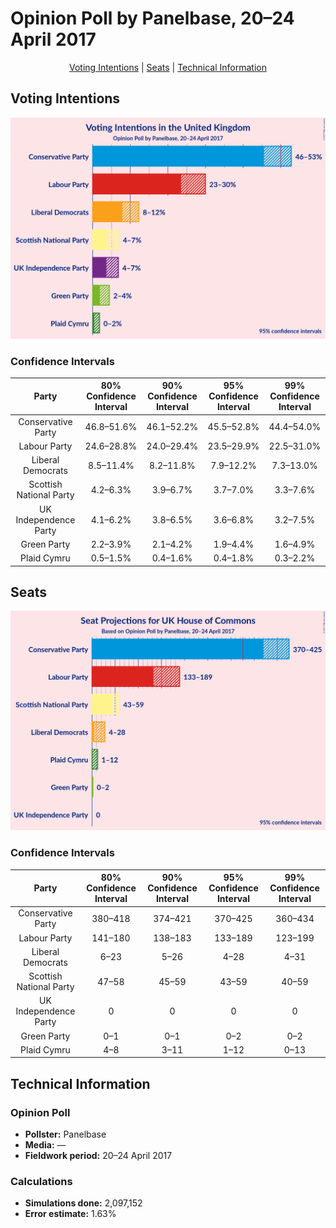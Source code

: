 # Opinion Poll by Panelbase, 20–24 April 2017

<p align="center"><a href="#voting-intentions">Voting Intentions</a> | <a href="#seats">Seats</a> | <a href="#technical-information">Technical Information</a></p>

## Voting Intentions

![Graph with voting intentions not yet produced](2017-04-24-Panelbase.png "Voting Intentions")

### Confidence Intervals

| Party | 80% Confidence Interval | 90% Confidence Interval | 95% Confidence Interval | 99% Confidence Interval |
|:-----:|:-----------------------:|:-----------------------:|:-----------------------:|:-----------------------:|
| Conservative Party | 46.8–51.6% |46.1–52.2% |45.5–52.8% |44.4–54.0% |
| Labour Party | 24.6–28.8% |24.0–29.4% |23.5–29.9% |22.5–31.0% |
| Liberal Democrats | 8.5–11.4% |8.2–11.8% |7.9–12.2% |7.3–13.0% |
| Scottish National Party | 4.2–6.3% |3.9–6.7% |3.7–7.0% |3.3–7.6% |
| UK Independence Party | 4.1–6.2% |3.8–6.5% |3.6–6.8% |3.2–7.5% |
| Green Party | 2.2–3.9% |2.1–4.2% |1.9–4.4% |1.6–4.9% |
| Plaid Cymru | 0.5–1.5% |0.4–1.6% |0.4–1.8% |0.3–2.2% |

## Seats

![Graph with seats not yet produced](2017-04-24-Panelbase-seats.png "Seats")

### Confidence Intervals

| Party | 80% Confidence Interval | 90% Confidence Interval | 95% Confidence Interval | 99% Confidence Interval |
|:-----:|:-----------------------:|:-----------------------:|:-----------------------:|:-----------------------:|
| Conservative Party | 380–418 |374–421 |370–425 |360–434 |
| Labour Party | 141–180 |138–183 |133–189 |123–199 |
| Liberal Democrats | 6–23 |5–26 |4–28 |4–31 |
| Scottish National Party | 47–58 |45–59 |43–59 |40–59 |
| UK Independence Party | 0 |0 |0 |0 |
| Green Party | 0–1 |0–1 |0–2 |0–2 |
| Plaid Cymru | 4–8 |3–11 |1–12 |0–13 |

## Technical Information

### Opinion Poll

+ **Pollster:** Panelbase
+ **Media:** —
+ **Fieldwork period:** 20–24 April 2017

### Calculations

+ **Simulations done:** 2,097,152
+ **Error estimate:** 1.63%

